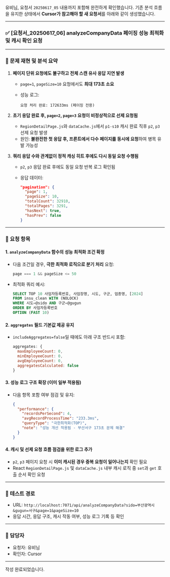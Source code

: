 유비님, 요청서 `20250617_05` 내용까지 포함해 완전하게 확인했습니다.
기존 분석 흐름을 유지한 상태에서 **Cursor가 참고해야 할 새 요청서**를 아래와 같이 생성했습니다.

---

### ✅ **\[요청서\_20250617\_06] analyzeCompanyData 페이징 성능 최적화 및 캐시 확인 요청**

---

### 📌 문제 재현 및 분석 요약

1. **페이지 단위 요청에도 불구하고 전체 스캔 유사 응답 지연 발생**

   * `page=1`, `pageSize=10` 요청에서도 **최대 173초 소요**
   * 성능 로그:

     ```
     요청 처리 완료: 172633ms (페이징 전용)
     ```

2. **초기 응답 완료 후, `page=2`, `page=3` 요청이 비정상적으로 선제 요청됨**

   * `RegionDetailPage.js`와 `dataCache.js`에서 `p1-s10` 캐시 완료 직후 `p2`, `p3` 선제 요청 발생
   * 원인: **불완전한 첫 응답 후, 프론트에서 다수 페이지를 동시에 요청**하여 병목 유발 가능성

3. **쿼리 응답 수와 관계없이 정적 캐싱 히트 후에도 다시 동일 요청 수행됨**

   * `p2`, `p3` 응답 완료 후에도 동일 요청 반복 로그 확인됨
   * 응답 데이터:

     ```json
     "pagination": {
       "page": 1,
       "pageSize": 10,
       "totalCount": 32910,
       "totalPages": 3291,
       "hasNext": true,
       "hasPrev": false
     }
     ```

---

### 🎯 요청 항목

#### 1. `analyzeCompanyData` 함수의 성능 최적화 조건 확정

* 다음 조건일 경우, **극한 최적화 로직으로 분기 처리** 요청:

  ```js
  page === 1 && pageSize <= 50
  ```

* 최적화 쿼리 예시:

  ```sql
  SELECT TOP 10 사업자등록번호, 사업장명, 시도, 구군, 업종명, [2024] 
  FROM insu_clean WITH (NOLOCK)
  WHERE 시도=@sido AND 구군=@gugun
  ORDER BY 사업자등록번호
  OPTION (FAST 10)
  ```

#### 2. `aggregates` 필드 기본값 제공 유지

* `includeAggregates=false`일 때에도 아래 구조 반드시 포함:

  ```js
  aggregates: {
    maxEmployeeCount: 0,
    minEmployeeCount: 0,
    avgEmployeeCount: 0,
    aggregatesCalculated: false
  }
  ```

#### 3. 성능 로그 구조 확장 (이미 일부 적용됨)

* 다음 항목 포함 여부 점검 및 유지:

  ```json
  {
    "performance": {
      "recordsPerSecond": 4,
      "avgRecordProcessTime": "233.3ms",
      "queryType": "극한최적화(TOP)",
      "note": "성능 개선 적용됨 - 부산서구 173초 문제 해결"
    }
  }
  ```

#### 4. 캐시 및 선제 요청 흐름 점검을 위한 로그 추가

* `p2`, `p3` 페이지 요청 시 **이미 캐시된 경우 중복 요청이 일어나는지** 확인 필요
* React `RegionDetailPage.js` 및 `dataCache.js` 내부 캐시 로직 중 `set`과 `get` 호출 순서 확인 요청

---

### 🧪 테스트 경로

* URL: `http://localhost:7071/api/analyzeCompanyData?sido=부산광역시&gugun=서구&page=1&pageSize=10`
* 응답 시간, 응답 구조, 캐시 작동 여부, 성능 로그 기록 등 확인

---

### 👥 담당자

* 요청자: 유비님
* 확인자: Cursor

---

작성 완료되었습니다. 